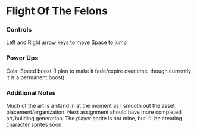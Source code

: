 # Flight Of The Felons

### Controls
Left and Right arrow keys to move
Space to jump

### Power Ups
Cola: Speed boost (I plan to make it fade/expire over time, though currently
  it is a permanent boost)

### Additional Notes
Much of the art is a stand in at the moment as I smooth out the asset placement/organization. Next assignment should have more completed art/building generation.
The player sprite is not mine, but I'll be creating character sprites soon.